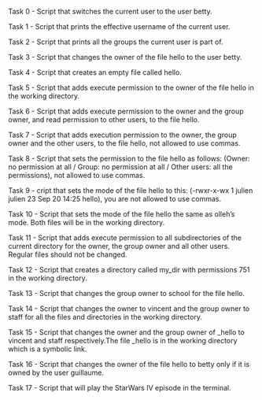 Task 0 - Script that switches the current user to the user betty.

Task 1 - Script that prints the effective username of the current user.

Task 2 - Script that prints all the groups the current user is part of.

Task 3 - Script that changes the owner of the file hello to the user betty.

Task 4 - Script that creates an empty file called hello.

Task 5 - Script that adds execute permission to the owner of the file hello in the working directory.

Task 6 - Script that adds execute permission to the owner and the group owner, and read permission to other users, to the file hello.

Task 7 - Script that adds execution permission to the owner, the group owner and the other users, to the file hello, not allowed to use commas.

Task 8 - Script that sets the permission to the file hello as follows: (Owner: no permission at all / Group: no permission at all / Other users: all the permissions), not allowed to use commas.

Task 9 - cript that sets the mode of the file hello to this: (-rwxr-x-wx 1 julien julien 23 Sep 20 14:25 hello), you are not allowed to use commas.

Task 10 - Script that sets the mode of the file hello the same as olleh’s mode. Both files will be in the working directory.

Task 11 - Script that adds execute permission to all subdirectories of the current directory for the owner, the group owner and all other users. Regular files should not be changed.

Task 12 - Script that creates a directory called my_dir with permissions 751 in the working directory.

Task 13 - Script that changes the group owner to school for the file hello.

Task 14 - Script that changes the owner to vincent and the group owner to staff for all the files and directories in the working directory.

Task 15 - Script that changes the owner and the group owner of _hello to vincent and staff respectively.The file _hello is in the working directory which is a symbolic link.

Task 16 - Script that changes the owner of the file hello to betty only if it is owned by the user guillaume.

Task 17 - Script that will play the StarWars IV episode in the terminal.
